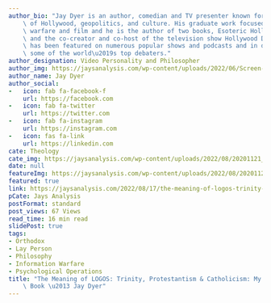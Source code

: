 ```yaml
---
author_bio: "Jay Dyer is an author, comedian and TV presenter known for his deep analysis\
    \ of Hollywood, geopolitics, and culture. His graduate work focused on psychological\
    \ warfare and film and he is the author of two books, Esoteric Hollywood 1 & 2\
    \ and the co-creator and co-host of the television show Hollywood Decoded. He\
    \ has been featured on numerous popular shows and podcasts and in debates with\
    \ some of the world\u2019s top debaters."
author_designation: Video Personality and Philosopher
author_img: https://jaysanalysis.com/wp-content/uploads/2022/06/Screen-Shot-2022-05-27-at-12.29.11-PM-600x562.png
author_name: Jay Dyer
author_social:
-   icon: fab fa-facebook-f
    url: https://facebook.com
-   icon: fab fa-twitter
    url: https://twitter.com
-   icon: fab fa-instagram
    url: https://instagram.com
-   icon: fas fa-link
    url: https://linkedin.com
cate: Theology
cate_img: https://jaysanalysis.com/wp-content/uploads/2022/08/20201121_BKP002_0-300x136.jpg
date: null
featureImg: https://jaysanalysis.com/wp-content/uploads/2022/08/20201121_BKP002_0-300x136.jpg
featured: true
link: https://jaysanalysis.com/2022/08/17/the-meaning-of-logos-trinity-protestantism-catholicism-my-infamous-red-book-jay-dyer/
pCate: Jays Analysis
postFormat: standard
post_views: 67 Views
read_time: 16 min read
slidePost: true
tags:
- Orthodox
- Lay Person
- Philosophy
- Information Warfare
- Psychological Operations
title: "The Meaning of LOGOS: Trinity, Protestantism & Catholicism: My Infamous Red\
    \ Book \u2013 Jay Dyer"
---
```


